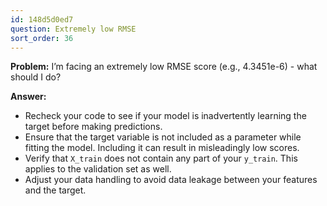 ```yaml
---
id: 148d5d0ed7
question: Extremely low RMSE
sort_order: 36
---
```


**Problem:** I’m facing an extremely low RMSE score (e.g., 4.3451e-6) - what should I do?

**Answer:**

- Recheck your code to see if your model is inadvertently learning the target before making predictions.
- Ensure that the target variable is not included as a parameter while fitting the model. Including it can result in misleadingly low scores.
- Verify that `X_train` does not contain any part of your `y_train`. This applies to the validation set as well.
- Adjust your data handling to avoid data leakage between your features and the target.